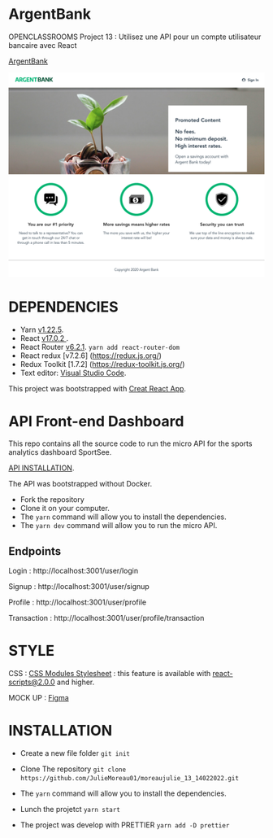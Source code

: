 # ArgentBank

OPENCLASSROOMS Project 13 : Utilisez une API pour un compte utilisateur bancaire avec React

[ArgentBank](https://juliemoreau01.github.io/moreaujulie_13_14022022/index)

![ArgentBank](https://raw.githubusercontent.com/JulieMoreau01/moreaujulie_13_14022022/main/src/assets/readme.png)

# DEPENDENCIES

- Yarn [v1.22.5](https://yarnpkg.com/).
- React [v17.0.2 ](https://fr.reactjs.org/).
- React Router [v6.2.1](https://reactrouter.com/).
  `yarn add react-router-dom`
- React redux [v7.2.6] (https://redux.js.org/)
- Redux Toolkit [1.7.2] (https://redux-toolkit.js.org/)
- Text editor: [Visual Studio Code](https://code.visualstudio.com/).

This project was bootstrapped with [Creat React App](https://create-react-app.dev/).

# API Front-end Dashboard

This repo contains all the source code to run the micro API for the sports analytics dashboard SportSee.

[API INSTALLATION](https://github.com/OpenClassrooms-Student-Center/Project-10-Bank-API).

The API was bootstrapped without Docker.

- Fork the repository
- Clone it on your computer.
- The `yarn` command will allow you to install the dependencies.
- The `yarn dev` command will allow you to run the micro API.

## Endpoints

Login : http://localhost:3001/user/login

Signup : http://localhost:3001/user/signup

Profile : http://localhost:3001/user/profile

Transaction : http://localhost:3001/user/profile/transaction

# STYLE

CSS : [CSS Modules Stylesheet](https://create-react-app.dev/docs/adding-a-css-modules-stylesheet/) : this feature is available with react-scripts@2.0.0 and higher.

MOCK UP : [Figma](https://github.com/OpenClassrooms-Student-Center/Project-10-Bank-API/tree/master/designs/wireframes)

# INSTALLATION

- Create a new file folder
  `git init`

- Clone The repository
  `git clone https://github.com/JulieMoreau01/moreaujulie_13_14022022.git`

- The `yarn` command will allow you to install the dependencies.

- Lunch the projetct
  `yarn start`

- The project was develop with PRETTIER
  `yarn add -D prettier`
